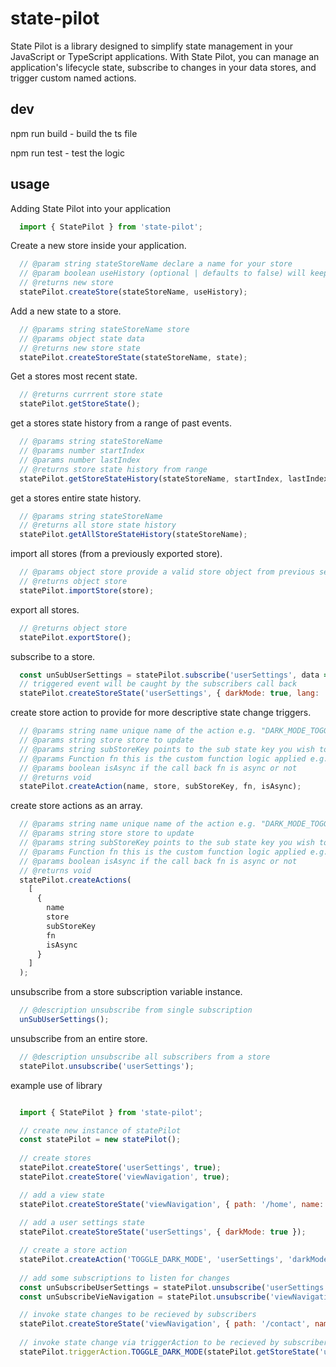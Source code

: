 # state-pilot

State Pilot is a library designed to simplify state management in your JavaScript or TypeScript applications. With State Pilot, you can manage an application's lifecycle state, subscribe to changes in your data stores, and trigger custom named actions. 

## dev

npm run build - build the ts file

npm run test  - test the logic

## usage

Adding State Pilot into your application

````javascript
  import { StatePilot } from 'state-pilot';
````

Create a new store inside your application.

````javascript
  // @param string stateStoreName declare a name for your store
  // @param boolean useHistory (optional | defaults to false) will keep record of changes
  // @returns new store
  statePilot.createStore(stateStoreName, useHistory);
````

Add a new state to a store.

````javascript 
  // @params string stateStoreName store
  // @params object state data 
  // @returns new store state
  statePilot.createStoreState(stateStoreName, state);
````

Get a stores most recent state.

````javascript 
  // @returns currrent store state
  statePilot.getStoreState();
````

get a stores state history from a range of past events.

````javascript 
  // @params string stateStoreName
  // @params number startIndex
  // @params number lastIndex
  // @returns store state history from range
  statePilot.getStoreStateHistory(stateStoreName, startIndex, lastIndex);
````

get a stores entire state history.

````javascript 
  // @params string stateStoreName
  // @returns all store state history
  statePilot.getAllStoreStateHistory(stateStoreName);
````

import all stores (from a previously exported store).

````javascript 
  // @params object store provide a valid store object from previous session
  // @returns object store
  statePilot.importStore(store);
````

export all stores.

````javascript 
  // @returns object store
  statePilot.exportStore();
````

subscribe to a store.

````javascript 
  const unSubUserSettings = statePilot.subscribe('userSettings', data => console.log('user settings store updated', data));
  // triggered event will be caught by the subscribers call back
  statePilot.createStoreState('userSettings', { darkMode: true, lang: 'en-us' });
````

create store action to provide for more descriptive state change triggers.

````javascript 
  // @params string name unique name of the action e.g. "DARK_MODE_TOGGLE"
  // @params string store store to update
  // @params string subStoreKey points to the sub state key you wish to update e.g. store['darkMode']
  // @params Function fn this is the custom function logic applied e.g. function(s) { return !s } will reverse a booleans the state
  // @params boolean isAsync if the call back fn is async or not
  // @returns void
  statePilot.createAction(name, store, subStoreKey, fn, isAsync);
````

create store actions as an array.

````javascript 
  // @params string name unique name of the action e.g. "DARK_MODE_TOGGLE"
  // @params string store store to update
  // @params string subStoreKey points to the sub state key you wish to update e.g. store['darkMode']
  // @params Function fn this is the custom function logic applied e.g. function(s) { return !s } will reverse a booleans the state
  // @params boolean isAsync if the call back fn is async or not
  // @returns void
  statePilot.createActions(
    [
      {
        name
        store
        subStoreKey
        fn
        isAsync
      }
    ]
  );
````

unsubscribe from a store subscription variable instance.

````javascript
  // @description unsubscribe from single subscription
  unSubUserSettings();
````

unsubscribe from an entire store.

````javascript 
  // @description unsubscribe all subscribers from a store
  statePilot.unsubscribe('userSettings');
````

example use of library

````javascript

  import { StatePilot } from 'state-pilot';

  // create new instance of statePilot
  const statePilot = new statePilot();
  
  // create stores
  statePilot.createStore('userSettings', true);
  statePilot.createStore('viewNavigation', true);

  // add a view state
  statePilot.createStoreState('viewNavigation', { path: '/home', name: 'home' });
  
  // add a user settings state
  statePilot.createStoreState('userSettings', { darkMode: true });

  // create a store action
  statePilot.createAction('TOGGLE_DARK_MODE', 'userSettings', 'darkMode', function(s) { return !s });
  
  // add some subscriptions to listen for changes
  const unSubscribeUserSettings = statePilot.unsubscribe('userSettings', data => { /* do something with data */ });
  const unSubscribeVieNavigation = statePilot.unsubscribe('viewNavigation', data => { /* do something with data */ }););

  // invoke state changes to be recieved by subscribers
  statePilot.createStoreState('viewNavigation', { path: '/contact', name: 'contact' });
  
  // invoke state change via triggerAction to be recieved by subscribers
  statePilot.triggerAction.TOGGLE_DARK_MODE(statePilot.getStoreState('userSettings').darkMode);

````






